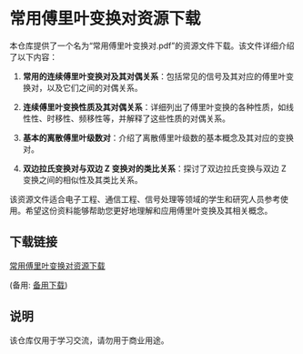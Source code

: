 # 常用傅里叶变换对资源下载

本仓库提供了一个名为“常用傅里叶变换对.pdf”的资源文件下载。该文件详细介绍了以下内容：

1. **常用的连续傅里叶变换对及其对偶关系**：包括常见的信号及其对应的傅里叶变换对，以及它们之间的对偶关系。

2. **连续傅里叶变换性质及其对偶关系**：详细列出了傅里叶变换的各种性质，如线性性、时移性、频移性等，并解释了这些性质的对偶关系。

3. **基本的离散傅里叶级数对**：介绍了离散傅里叶级数的基本概念及其对应的变换对。

4. **双边拉氏变换对与双边 Z 变换对的类比关系**：探讨了双边拉氏变换与双边 Z 变换之间的相似性及其类比关系。

该资源文件适合电子工程、通信工程、信号处理等领域的学生和研究人员参考使用。希望这份资料能够帮助您更好地理解和应用傅里叶变换及其相关概念。

## 下载链接
[常用傅里叶变换对资源下载](https://pan.quark.cn/s/6468717e0f61) 

(备用: [备用下载](https://pan.baidu.com/s/1cel7Wo_l9moa54yyjWcEfA?pwd=1234))

## 说明

该仓库仅用于学习交流，请勿用于商业用途。
